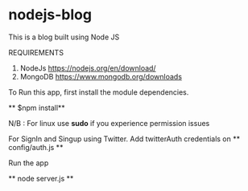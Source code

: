 # nodejs-blog

This is a blog built using Node JS

REQUIREMENTS

1. NodeJs https://nodejs.org/en/download/
2. MongoDB https://www.mongodb.org/downloads

To Run this app, first install the module dependencies. 

** $npm install**

N/B : For linux use **sudo** if you experience permission issues 

For SignIn and Singup using Twitter. Add twitterAuth credentials on ** config/auth.js **

Run the app

** node server.js **
